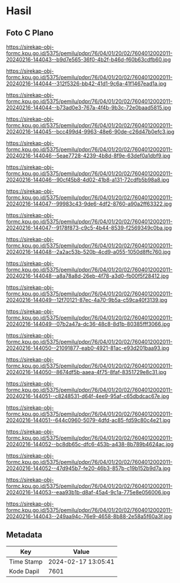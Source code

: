 # Hasil

## Foto C Plano

https://sirekap-obj-formc.kpu.go.id/5375/pemilu/pdpr/76/04/01/20/02/7604012002011-20240216-144043--b9d7e565-36f0-4b2f-b46d-f60b63cdfb60.jpg

https://sirekap-obj-formc.kpu.go.id/5375/pemilu/pdpr/76/04/01/20/02/7604012002011-20240216-144044--312f5326-bb42-41d1-9c6a-41f1467ead1a.jpg

https://sirekap-obj-formc.kpu.go.id/5375/pemilu/pdpr/76/04/01/20/02/7604012002011-20240216-144044--b73ad0e3-767a-4f4b-9b3c-72e0baad5815.jpg

https://sirekap-obj-formc.kpu.go.id/5375/pemilu/pdpr/76/04/01/20/02/7604012002011-20240216-144045--bcc499d4-9963-48e6-90de-c26d47b0efc3.jpg

https://sirekap-obj-formc.kpu.go.id/5375/pemilu/pdpr/76/04/01/20/02/7604012002011-20240216-144046--5eae7728-4239-4b8d-8f9e-63def0a1dbf9.jpg

https://sirekap-obj-formc.kpu.go.id/5375/pemilu/pdpr/76/04/01/20/02/7604012002011-20240216-144046--90cf45b8-4d02-41b8-a131-72cdfb5b98a8.jpg

https://sirekap-obj-formc.kpu.go.id/5375/pemilu/pdpr/76/04/01/20/02/7604012002011-20240216-144047--99983c43-9de6-4df2-8760-a90a2ff63322.jpg

https://sirekap-obj-formc.kpu.go.id/5375/pemilu/pdpr/76/04/01/20/02/7604012002011-20240216-144047--9178f873-c9c5-4b44-8539-f2569349c0ba.jpg

https://sirekap-obj-formc.kpu.go.id/5375/pemilu/pdpr/76/04/01/20/02/7604012002011-20240216-144048--2a2ac53b-520b-4cd9-a055-1050d8ffc760.jpg

https://sirekap-obj-formc.kpu.go.id/5375/pemilu/pdpr/76/04/01/20/02/7604012002011-20240216-144048--a8a78a8d-26eb-4f78-a3d0-fb00f5f28412.jpg

https://sirekap-obj-formc.kpu.go.id/5375/pemilu/pdpr/76/04/01/20/02/7604012002011-20240216-144049--12f70121-87ec-4a70-9b5a-c59ca40f3139.jpg

https://sirekap-obj-formc.kpu.go.id/5375/pemilu/pdpr/76/04/01/20/02/7604012002011-20240216-144049--07b2a47a-dc36-48c8-8d1b-80385fff3066.jpg

https://sirekap-obj-formc.kpu.go.id/5375/pemilu/pdpr/76/04/01/20/02/7604012002011-20240216-144050--21091877-eab0-4921-81ac-e93d201baa93.jpg

https://sirekap-obj-formc.kpu.go.id/5375/pemilu/pdpr/76/04/01/20/02/7604012002011-20240216-144050--8674df5b-aaea-4f75-8faf-8351729e8c31.jpg

https://sirekap-obj-formc.kpu.go.id/5375/pemilu/pdpr/76/04/01/20/02/7604012002011-20240216-144051--c8248531-d64f-4ee9-95af-c65dbdcac67e.jpg

https://sirekap-obj-formc.kpu.go.id/5375/pemilu/pdpr/76/04/01/20/02/7604012002011-20240216-144051--644c0960-5079-4dfd-ac85-fd59c80c4e21.jpg

https://sirekap-obj-formc.kpu.go.id/5375/pemilu/pdpr/76/04/01/20/02/7604012002011-20240216-144052--bc8db65c-dfc6-453b-a438-8b789b4624ac.jpg

https://sirekap-obj-formc.kpu.go.id/5375/pemilu/pdpr/76/04/01/20/02/7604012002011-20240216-144052--47d945b7-fe20-46b3-857b-c19b152b9d7a.jpg

https://sirekap-obj-formc.kpu.go.id/5375/pemilu/pdpr/76/04/01/20/02/7604012002011-20240216-144053--eaa93b1b-d8af-45a4-9c1a-775e8e056006.jpg

https://sirekap-obj-formc.kpu.go.id/5375/pemilu/pdpr/76/04/01/20/02/7604012002011-20240216-144043--249aa94c-76e9-4658-8b88-2e58a5f60a3f.jpg


## Metadata

| Key        | Value               |
| ---------- | ------------------- |
| Time Stamp | 2024-02-17 13:05:41 |
| Kode Dapil | 7601                |



